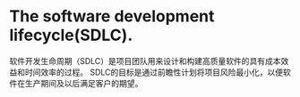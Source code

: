 # The software development lifecycle(SDLC).
软件开发生命周期（SDLC）是项目团队用来设计和构建高质量软件的具有成本效益和时间效率的过程。
SDLC的目标是通过前瞻性计划将项目风险最小化，以便软件在生产期间及以后满足客户的期望。
